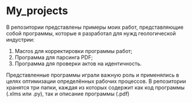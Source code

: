 # My_projects
В репозитории представлены примеры моих работ, представляющие собой программы,
которые я разработал для нужд геологической индустрии:
1) Macros для корректировки программы работ;
2) Программа для парсинга PDF;
3) Программа для проверки актов на идентичность.

Представленные программы играли важную роль и применялись в целях оптимизации определённых
рабочих процессов. В репозитории хранятся три папки, каждая из которых содержит как код
программы (.xlms или .py), так и описание программы (.pdf)
